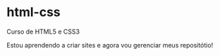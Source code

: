 # html-css
 Curso de HTML5 e CSS3

Estou aprendendo a criar sites e agora vou gerenciar meus repositótio!